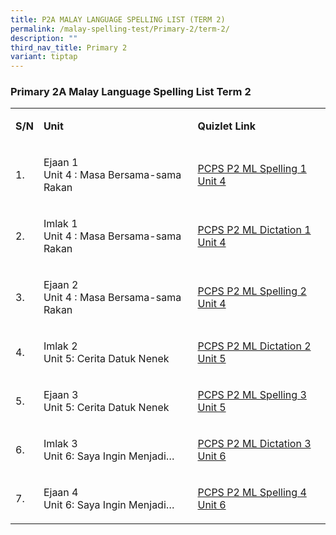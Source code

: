 ```yaml
---
title: P2A MALAY LANGUAGE SPELLING LIST (TERM 2)
permalink: /malay-spelling-test/Primary-2/term-2/
description: ""
third_nav_title: Primary 2
variant: tiptap
---
```

<h3>Primary 2A Malay Language Spelling List Term 2</h3>
<table style="minWidth: 75px">
<colgroup>
<col>
<col>
<col>
</colgroup>
<tbody>
<tr>
<td rowspan="1" colspan="1">
<p><strong>S/N</strong>
</p>
</td>
<td rowspan="1" colspan="1">
<p><strong>Unit</strong>
</p>
</td>
<td rowspan="1" colspan="1">
<p><strong>Quizlet Link</strong>
</p>
</td>
</tr>
<tr>
<td rowspan="1" colspan="1">
<p>1.</p>
</td>
<td rowspan="1" colspan="1">
<p>Ejaan 1
<br>Unit 4 : Masa Bersama-sama Rakan</p>
</td>
<td rowspan="1" colspan="1">
<p><a href="https://quizlet.com/356071479/pcps-p2ml-spelling-1-unit-4-masa-bersama-sama-rakan" rel="noopener noreferrer nofollow" target="_blank">PCPS P2 ML Spelling 1 Unit 4</a>
</p>
</td>
</tr>
<tr>
<td rowspan="1" colspan="1">
<p>2.</p>
</td>
<td rowspan="1" colspan="1">
<p>Imlak 1
<br>Unit 4 : Masa Bersama-sama Rakan</p>
</td>
<td rowspan="1" colspan="1">
<p><a href="https://quizlet.com/356071688/pcps-p2ml-dictation-1-unit-4-masa-bersama-sama-rakan" rel="noopener noreferrer nofollow" target="_blank">PCPS P2 ML Dictation 1 Unit 4</a>
</p>
</td>
</tr>
<tr>
<td rowspan="1" colspan="1">
<p>3.</p>
</td>
<td rowspan="1" colspan="1">
<p>Ejaan 2
<br>Unit 4 : Masa Bersama-sama Rakan</p>
</td>
<td rowspan="1" colspan="1">
<p><a href="https://quizlet.com/356071768/pcps-p2ml-spelling-2-unit-4-masa-bersama-sama-rakan" rel="noopener noreferrer nofollow" target="_blank">PCPS P2 ML Spelling 2 Unit 4</a>
</p>
</td>
</tr>
<tr>
<td rowspan="1" colspan="1">
<p>4.</p>
</td>
<td rowspan="1" colspan="1">
<p>Imlak 2
<br>Unit 5: Cerita Datuk Nenek</p>
</td>
<td rowspan="1" colspan="1">
<p><a href="https://quizlet.com/356071955/pcps-p2ml-dictation-2-unit-5-cerita-datuk-dan-nenek" rel="noopener noreferrer nofollow" target="_blank">PCPS P2 ML Dictation 2 Unit 5</a>
</p>
</td>
</tr>
<tr>
<td rowspan="1" colspan="1">
<p>5.</p>
</td>
<td rowspan="1" colspan="1">
<p>Ejaan 3
<br>Unit 5: Cerita Datuk Nenek</p>
</td>
<td rowspan="1" colspan="1">
<p><a href="https://quizlet.com/356072144/pcps-p2ml-spelling-3-unit-5-cerita-datuk-dan-nenek" rel="noopener noreferrer nofollow" target="_blank">PCPS P2 ML Spelling 3 Unit 5</a>
</p>
</td>
</tr>
<tr>
<td rowspan="1" colspan="1">
<p>6.</p>
</td>
<td rowspan="1" colspan="1">
<p>Imlak 3
<br>Unit 6: Saya Ingin Menjadi…</p>
</td>
<td rowspan="1" colspan="1">
<p><a href="https://quizlet.com/356072351/pcps-p2ml-dictation-3-unit-6-saya-ingin-menjadi" rel="noopener noreferrer nofollow" target="_blank">PCPS P2 ML Dictation 3 Unit 6</a>
</p>
</td>
</tr>
<tr>
<td rowspan="1" colspan="1">
<p>7.</p>
</td>
<td rowspan="1" colspan="1">
<p>Ejaan 4
<br>Unit 6: Saya Ingin Menjadi…</p>
</td>
<td rowspan="1" colspan="1">
<p><a href="https://quizlet.com/356072544/pcps-p2ml-spelling-4-unit-6-saya-ingin-menjadi" rel="noopener noreferrer nofollow" target="_blank">PCPS P2 ML Spelling 4 Unit 6</a>
</p>
</td>
</tr>
</tbody>
</table>
<p></p>